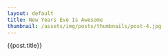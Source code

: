 ```yaml
---
layout: default
title: New Years Eve Is Awesome
thumbnail: /assets/img/posts/thumbnails/post-4.jpg
---
```


{{post.title}}
